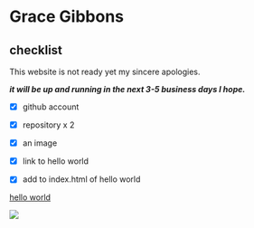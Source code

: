 # Grace Gibbons

## checklist

This website is not ready yet my sincere apologies.

***it will be up and running in the next 3-5 business days I hope.***

- [x] github account
      
- [x] repository x 2

- [x] an image

- [x]  link to hello world

- [x]  add to index.html of hello world 



[hello world](https://gibbons07.github.io/hellloworld)

![](https://d1jyxxz9imt9yb.cloudfront.net/animal/429/meta_image/regular/hippo_3.jpg) 


